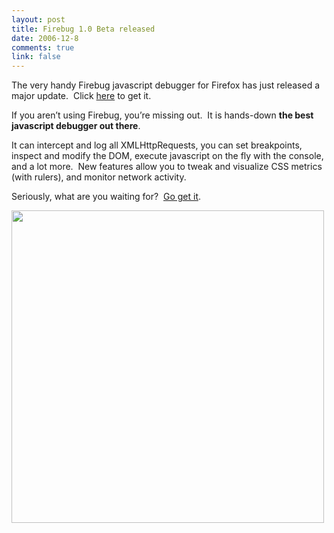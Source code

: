 ```yaml
--- 
layout: post
title: Firebug 1.0 Beta released
date: 2006-12-8
comments: true
link: false
---
```

<p>The very handy Firebug javascript debugger for Firefox has just released a major update.&nbsp; Click <a title="http://www.getfirebug.com" href="http://www.getfirebug.com/" target="_blank">here</a> to get it.</p><p>If you aren&rsquo;t using Firebug, you&rsquo;re missing out.&nbsp; It is hands-down <strong>the best javascript debugger out there</strong>.</p><p>It can intercept and log all XMLHttpRequests, you can set breakpoints, inspect and modify the DOM, execute javascript on the fly with the console, and a lot more.&nbsp; New features allow you to tweak and visualize CSS metrics (with rulers), and monitor network activity.</p><p>Seriously, what are you waiting for?&nbsp; <a title="firebug" href="http://www.getfirebug.com/" target="_blank">Go get it</a>.</p><p><img class="header" src="http://getfirebug.com/header.png" width="500" / /></p>
